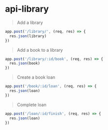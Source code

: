 # api-library

> Add a library

```js
app.post('/library/', (req, res) => {
  res.json(library)
})
```

> Add a book to a library

```js
app.post('/library/:id/book', (req, res) => {
  res.json(book)
})
```

> Create a book loan

```js
app.post('/book/:id/loan', (req, res) => {
  res.json(loan)
})
```

> Complete loan

```js
app.post('/loan/:id/finish', (req, res) => {
  res.json(loan)
})
```
